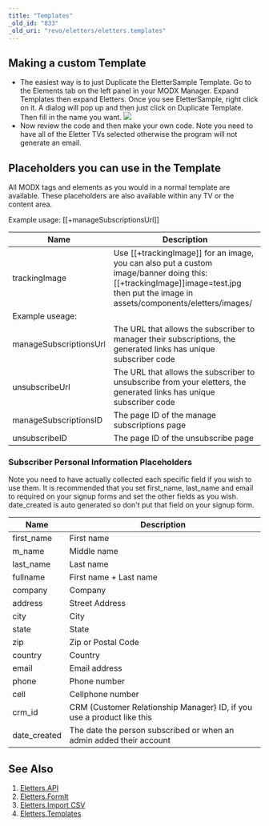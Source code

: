 ```yaml
---
title: "Templates"
_old_id: "833"
_old_uri: "revo/eletters/eletters.templates"
---
```


## Making a custom Template

- The easiest way is to just Duplicate the EletterSample Template. Go to the Elements tab on the left panel in your MODX Manager. Expand Templates then expand Eletters. Once you see EletterSample, right click on it. A dialog will pop up and then just click on Duplicate Template. Then fill in the name you want.
  ![](/download/attachments/39355138/duplicate.png?version=1&modificationDate=1335818884000)
- Now review the code and then make your own code. Note you need to have all of the Eletter TVs selected otherwise the program will not generate an email.

## Placeholders you can use in the Template

All MODX tags and elements as you would in a normal template are available. These placeholders are also available within any TV or the content area.

Example usage: \[\[+manageSubscriptionsUrl\]\]

| Name                                                        | Description                                                                                                                                                                               |
| ----------------------------------------------------------- | ----------------------------------------------------------------------------------------------------------------------------------------------------------------------------------------- |
| trackingImage                                               | Use \[\[+trackingImage\]\] for an image, you can also put a custom image/banner doing this: \[\[+trackingImage\]\]image=test.jpg then put the image in assets/components/eletters/images/ |
| Example useage: <img src="\[\[+trackingImage\]\]" alt="" /> |
| manageSubscriptionsUrl                                      | The URL that allows the subscriber to manager their subscriptions, the generated links has unique subscriber code                                                                         |
| unsubscribeUrl                                              | The URL that allows the subscriber to unsubscribe from your eletters, the generated links has unique subscriber code                                                                      |
| manageSubscriptionsID                                       | The page ID of the manage subscriptions page                                                                                                                                              |
| unsubscribeID                                               | The page ID of the unsubscribe page                                                                                                                                                       |

### Subscriber Personal Information Placeholders

Note you need to have actually collected each specific field if you wish to use them. It is recommended that you set first\_name, last\_name and email to required on your signup forms and set the other fields as you wish. date\_created is auto generated so don't put that field on your signup form.

| Name          | Description                                                            |
| ------------- | ---------------------------------------------------------------------- |
| first\_name   | First name                                                             |
| m\_name       | Middle name                                                            |
| last\_name    | Last name                                                              |
| fullname      | First name + Last name                                                 |
| company       | Company                                                                |
| address       | Street Address                                                         |
| city          | City                                                                   |
| state         | State                                                                  |
| zip           | Zip or Postal Code                                                     |
| country       | Country                                                                |
| email         | Email address                                                          |
| phone         | Phone number                                                           |
| cell          | Cellphone number                                                       |
| crm\_id       | CRM (Customer Relationship Manager) ID, if you use a product like this |
| date\_created | The date the person subscribed or when an admin added their account    |

## See Also

1. [Eletters.API](extras/eletters/eletters.api)
2. [Eletters.FormIt](extras/eletters/eletters.formit)
3. [Eletters.Import CSV](extras/eletters/eletters.import-csv)
4. [Eletters.Templates](extras/eletters/eletters.templates)
